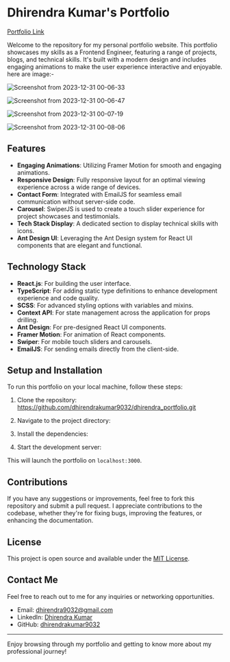 # Dhirendra Kumar's Portfolio
[Portfolio Link](https://dhirendra-portfolio.vercel.app/)

Welcome to the repository for my personal portfolio website. This portfolio showcases my skills as a Frontend Engineer, featuring a range of projects, blogs, and technical skills. It's built with a modern design and includes engaging animations to make the user experience interactive and enjoyable. here are image:-

![Screenshot from 2023-12-31 00-06-33](https://github.com/dhirendrakumar9032/dhirendra_portfolio/assets/128227632/d98b3ae0-8ae3-449d-a2d9-bb568e671554)

![Screenshot from 2023-12-31 00-06-47](https://github.com/dhirendrakumar9032/dhirendra_portfolio/assets/128227632/d124dfcd-4d2e-4951-9f0b-b20a27c93eda)

![Screenshot from 2023-12-31 00-07-19](https://github.com/dhirendrakumar9032/dhirendra_portfolio/assets/128227632/be700459-939b-4544-9727-3149792dffac)

![Screenshot from 2023-12-31 00-08-06](https://github.com/dhirendrakumar9032/dhirendra_portfolio/assets/128227632/ad4c1090-698b-408e-9380-e2a0dcecdffc)

## Features

- **Engaging Animations**: Utilizing Framer Motion for smooth and engaging animations.
- **Responsive Design**: Fully responsive layout for an optimal viewing experience across a wide range of devices.
- **Contact Form**: Integrated with EmailJS for seamless email communication without server-side code.
- **Carousel**: SwiperJS is used to create a touch slider experience for project showcases and testimonials.
- **Tech Stack Display**: A dedicated section to display technical skills with icons.
- **Ant Design UI**: Leveraging the Ant Design system for React UI components that are elegant and functional.

## Technology Stack

- **React.js**: For building the user interface.
- **TypeScript**: For adding static type definitions to enhance development experience and code quality.
- **SCSS**: For advanced styling options with variables and mixins.
- **Context API**: For state management across the application for props drilling.
- **Ant Design**: For pre-designed React UI components.
- **Framer Motion**: For animation of React components.
- **Swiper**: For mobile touch sliders and carousels.
- **EmailJS**: For sending emails directly from the client-side.

## Setup and Installation

To run this portfolio on your local machine, follow these steps:

1. Clone the repository: https://github.com/dhirendrakumar9032/dhirendra_portfolio.git

2. Navigate to the project directory:
3. Install the dependencies:
4. Start the development server:


This will launch the portfolio on `localhost:3000`.

## Contributions

If you have any suggestions or improvements, feel free to fork this repository and submit a pull request. I appreciate contributions to the codebase, whether they're for fixing bugs, improving the features, or enhancing the documentation.

## License

This project is open source and available under the [MIT License](LICENSE).

## Contact Me

Feel free to reach out to me for any inquiries or networking opportunities.

- Email: dhirendra9032@gmail.com
- LinkedIn: [Dhirendra Kumar](https://www.linkedin.com/in/dhirendra-kumar-9032/)
- GitHub: [dhirendrakumar9032](https://www.github.com/dhirendrakumar9032)

---

Enjoy browsing through my portfolio and getting to know more about my professional journey!

